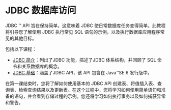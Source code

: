 # JDBC 数据库访问

JDBC ™ API 旨在保持简单。这意味着 JDBC 使日常数据库任务变得简单。此教程将引导您了解使用 JDBC 执行常见 SQL 语句的示例，以及执行数据库应用程序常见的其他目标。

包括以下课程：

- [JDBC 简介](./overview/)：列出了JDBC 功能，描述了JDBC 体系结构，并回顾了 SQL 命令和关系数据库的概念。
- [JDBC 基础](./basics/)：涵盖了JDBC API，该 API 包含在 Java™SE 6 发行版中。

在第一课结束时，您将了解如何使用基本的 JDBC API 创建表、将值插入表、查询表、检索查询结果以及更新表。在这个过程中，您将学习如何使用简单语句和准备的语句，并会看到存储过程的示例。您还将学习如何执行事务以及如何捕获异常和警告。
